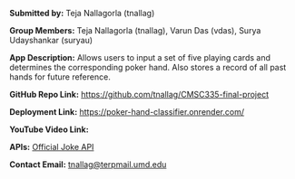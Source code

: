 **Submitted by:** Teja Nallagorla (tnallag)

**Group Members:** Teja Nallagorla (tnallag), Varun Das (vdas), Surya Udayshankar (suryau)

**App Description:** Allows users to input a set of five playing cards and determines the corresponding poker hand. Also stores a record of all past hands for future reference.

**GitHub Repo Link:** https://github.com/tnallag/CMSC335-final-project

**Deployment Link:** https://poker-hand-classifier.onrender.com/

**YouTube Video Link:** 

**APIs:** [Official Joke API](https://github.com/15Dkatz/official_joke_api)

**Contact Email:** tnallag@terpmail.umd.edu
